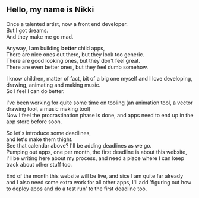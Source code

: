
<div class='put-calendar-in-here'></div>
<script>
//let deadlines = [new Date(2022, 9, 31),new Date(2022, 9, 1), new Date(2022, 9, 15)];
let deadlines = [new Date(2022, 9, 20),new Date(2022, 9, 31)];

buildCalendar(deadlines, new Date())
</script>


## Hello, my name is Nikki 

Once a talented artist, now a front end developer.  
But I got dreams.  
And they make me go mad.  

Anyway, I am building **better** child apps,  
There are nice ones out there, but they look too generic.  
There are good looking ones, but they don't feel great.  
There are even better ones, but they feel dumb somehow.  

I know children, matter of fact, bit of a big one myself and I love developing, drawing, animating and making music.  
So I feel I can do better.  

I've been working for quite some time on tooling (an animation tool, a vector drawing tool, a music making tool)  
Now I feel the procrastination phase is done, and apps need to end up in the app store before soon.




So let's introduce some deadlines,  
and let's make them thight.  
See that calendar above? I'll be adding deadlines as we go.  
Pumping out apps, one per month, the first deadline is about this website, I'll be writing here about my process, and need a place where I can keep track about other stuff too. 

End of the month this website will be live, and sice I am quite far already and I also need some extra work for all other apps, I'll add 'figuring out how to deploy apps and do a test run' to the first deadline too.



